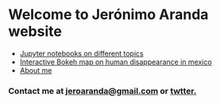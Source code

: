 # Welcome to Jerónimo Aranda website



* [Jupyter notebooks on different topics](https://jeroaranda.github.io/notebooks/)
* [Interactive Bokeh map on human disappearance in mexico](https://jeroaranda.github.io/notebooks/desaparecidos_municipio.html)
* [About me]()





### Contact me at jeroaranda@gmail.com or [twtter.](https://twitter.com/jeroaranda)


